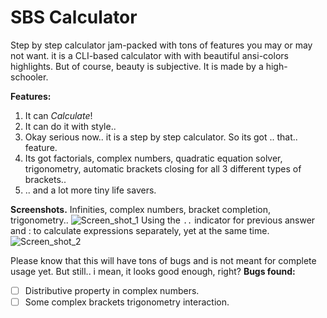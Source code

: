 # SBS Calculator
Step by step calculator jam-packed with tons of features you may or may not want. it is a CLI-based calculator with with beautiful ansi-colors highlights. But of course, beauty is subjective. It is made by a high-schooler.

**Features:**
1. It can *Calculate*!
2. It can do it with style..
3. Okay serious now.. it is a step by step calculator. So its got .. that.. feature.
4. Its got factorials, complex numbers, quadratic equation solver, trigonometry, automatic brackets closing for all 3 different types of brackets..
5. .. and a lot more tiny life savers.

**Screenshots.**
Infinities, complex numbers, bracket completion, trigonometry.. 
![Screen_shot_1](https://photos.app.goo.gl/H2QAPRu7VJofK1Y3A)
Using the `..` indicator for previous answer and : to calculate expressions separately, yet at the same time.
![Screen_shot_2](https://photos.app.goo.gl/x6ctZsbRx8fuJKVo6)

Please know that this will have tons of bugs and is not meant for complete usage yet. But still.. i mean, it looks good enough, right?
**Bugs found:**
 - [ ] Distributive property in complex numbers.
 - [ ]  Some complex brackets trigonometry interaction.
